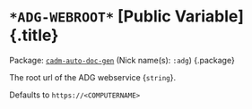 # `*ADG-WEBROOT*` [Public Variable] {.title}

Package: [`cadm-auto-doc-gen`](CADM-AUTO-DOC-GEN.pkg.md) (Nick name(s): `:adg`) {.package}

The root url of the ADG webservice {`string`}.

Defaults to `https://<COMPUTERNAME>`
